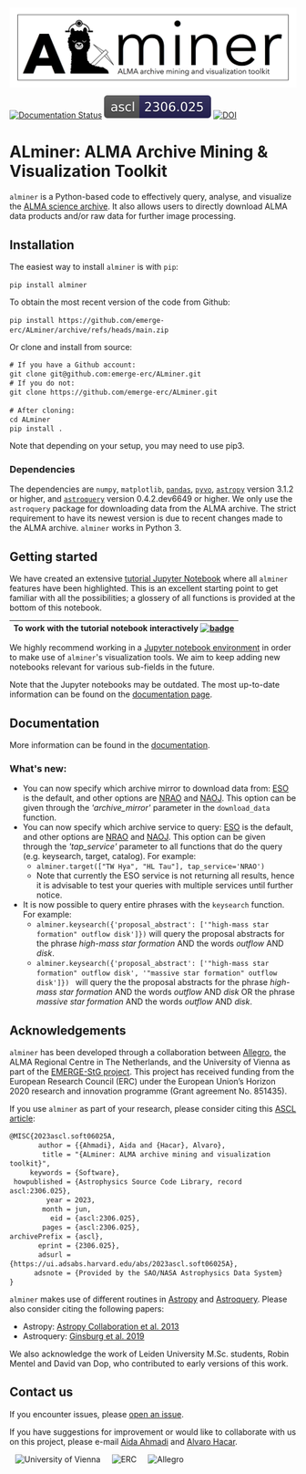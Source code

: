 <img src="images/ALminer_logo_header.jpg" alt="ALminer" align="center"/>

[![Documentation Status](https://readthedocs.org/projects/alminer/badge/?version=latest)](https://alminer.readthedocs.io/en/latest/?badge=latest)
[![badge](images/ASCL_badge.svg)](https://ascl.net/2306.025)
[![DOI](https://zenodo.org/badge/370715453.svg)](https://zenodo.org/badge/latestdoi/370715453)

# ALminer: ALMA Archive Mining & Visualization Toolkit

`alminer` is a Python-based code to effectively query, analyse, and visualize the [ALMA science archive](https://almascience.eso.org/aq/). It also allows users to directly download ALMA data products and/or raw data for further image processing.

## Installation

The easiest way to install `alminer` is with `pip`:

```pip install alminer```

To obtain the most recent version of the code from Github:

```pip install https://github.com/emerge-erc/ALminer/archive/refs/heads/main.zip```

Or clone and install from source:
```
# If you have a Github account:
git clone git@github.com:emerge-erc/ALminer.git
# If you do not:
git clone https://github.com/emerge-erc/ALminer.git

# After cloning:
cd ALminer
pip install .
```

Note that depending on your setup, you may need to use pip3.

### Dependencies

The dependencies are `numpy`, `matplotlib`, [`pandas`](https://pandas.pydata.org/), [`pyvo`](https://pyvo.readthedocs.io/en/latest/), [`astropy`](https://www.astropy.org/) version 3.1.2 or higher, and [`astroquery`](https://astroquery.readthedocs.io/en/latest/) version 0.4.2.dev6649 or higher. We only use the `astroquery` package for downloading data from the ALMA archive. The strict requirement to have its newest version is due to recent changes made to the ALMA archive. `alminer` works in Python 3. 


## Getting started

We have created an extensive [tutorial Jupyter Notebook](https://nbviewer.jupyter.org/github/emerge-erc/ALminer/blob/main/notebooks/tutorial/ALminer_tutorial.ipynb?flush_cache=True) where all `alminer` features have been highlighted. This is an excellent starting point to get familiar with all the possibilities; a glossery of all functions is provided at the bottom of this notebook. 

|  To work with the tutorial notebook interactively [![badge](images/Binder_badge.svg)](https://mybinder.org/v2/gh/emerge-erc/ALminer/main?urlpath=/tree/notebooks/tutorial/ALminer_tutorial.ipynb) |
|------|

We highly recommend working in a [Jupyter notebook environment](https://jupyter.org/install) in order to make use of `alminer`'s visualization tools. We aim to keep adding new notebooks relevant for various sub-fields in the future.

Note that the Jupyter notebooks may be outdated. The most up-to-date information can be found on the [documentation page](https://alminer.readthedocs.io/en/latest/?badge=latest).

## Documentation

More information can be found in the [documentation](https://alminer.readthedocs.io/en/latest/?badge=latest).

### What's new:

- You can now specify which archive mirror to download data from: [ESO](https://almascience.eso.org/aq) is the default, and other options are [NRAO](https://almascience.nrao.edu/aq) and [NAOJ](https://almascience.nao.ac.jp/aq). This option can be given through the *'archive_mirror'* parameter in the `download_data` function.
- You can now specify which archive service to query: [ESO](https://almascience.eso.org/tap) is the default, and other options are [NRAO](https://almascience.nrao.edu/tap) and [NAOJ](https://almascience.nao.ac.jp/tap). This option can be given through the *'tap_service'* parameter to all functions that do the query (e.g. keysearch, target, catalog). For example:
  - ```alminer.target(["TW Hya", "HL Tau"], tap_service='NRAO')```
  - Note that currently the ESO service is not returning all results, hence it is advisable to test your queries with multiple services until further notice.
- It is now possible to query entire phrases with the `keysearch` function. For example:
  - ```alminer.keysearch({'proposal_abstract': ['"high-mass star formation" outflow disk']})``` will query the proposal abstracts for the phrase *high-mass star formation* AND the words *outflow* AND *disk*.
  - ```alminer.keysearch({'proposal_abstract': ['"high-mass star formation" outflow disk', '"massive star formation" outflow disk']}) ``` will query the the proposal abstracts for the phrase *high-mass star formation* AND the words *outflow* AND *disk* OR the phrase *massive star formation* AND the words *outflow* AND *disk*.

## Acknowledgements

`alminer` has been developed through a collaboration between [Allegro](https://www.alma-allegro.nl/), the ALMA Regional Centre in The Netherlands, and the University of Vienna as part of the [EMERGE-StG project](https://emerge.alvarohacar.com). This project has received funding from the European Research Council (ERC) under the European Union’s Horizon 2020 research and innovation programme (Grant agreement No. 851435).

If you use `alminer` as part of your research, please consider citing this [ASCL article](https://ascl.net/2306.025):
```
@MISC{2023ascl.soft06025A,
       author = {{Ahmadi}, Aida and {Hacar}, Alvaro},
        title = "{ALminer: ALMA archive mining and visualization toolkit}",
     keywords = {Software},
 howpublished = {Astrophysics Source Code Library, record ascl:2306.025},
         year = 2023,
        month = jun,
          eid = {ascl:2306.025},
        pages = {ascl:2306.025},
archivePrefix = {ascl},
       eprint = {2306.025},
       adsurl = {https://ui.adsabs.harvard.edu/abs/2023ascl.soft06025A},
      adsnote = {Provided by the SAO/NASA Astrophysics Data System}
}
```

 `alminer` makes use of different routines in [Astropy](https://www.astropy.org/) and [Astroquery](https://astroquery.readthedocs.io/en/latest/). Please also consider citing the following papers:
- Astropy: [Astropy Collaboration et al. 2013](https://ui.adsabs.harvard.edu/abs/2013A%26A...558A..33A/abstract) <br>
- Astroquery: [Ginsburg et al. 2019](https://ui.adsabs.harvard.edu/abs/2019AJ....157...98G/abstract)

We also acknowledge the work of Leiden University M.Sc. students, Robin Mentel and David van Dop, who contributed to early versions of this work. 

## Contact us

If you encounter issues, please [open an issue](https://github.com/emerge-erc/ALminer/issues). 

If you have suggestions for improvement or would like to collaborate with us on this project, please e-mail [Aida Ahmadi](mailto:aahmadi@strw.leidenuniv.nl) and [Alvaro Hacar](mailto:alvaro.hacar@univie.ac.at).

<img src="images/UniVie_logo.jpg" alt="University of Vienna" width= "280px" hspace="10px"/><img src="images/ERC_logo.jpg" alt="ERC" width= "200px" hspace="10px"/><img src="images/Allegro_logo.png" alt="Allegro"  width= "280px" hspace="10px"/>
